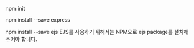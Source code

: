 npm init

npm install --save express

npm install --save ejs
EJS를 사용하기 위해서는 NPM으로 ejs package를 설치해 주어야 합니다.

